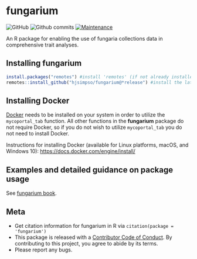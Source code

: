 
<!-- README.md is generated from README.Rmd. Please edit that file -->

# fungarium

<!-- badges: start -->

![GitHub](https://img.shields.io/github/license/hjsimpso/fungarium)
![Github
commits](https://img.shields.io/github/commits-since/hjsimpso/fungarium/latest)
[![Maintenance](https://img.shields.io/badge/Maintained%3F-yes-green.svg)](https://GitHub.com/hjsimpso/fungarium/graphs/commit-activity)

<!-- badges: end -->

An R package for enabling the use of fungaria collections data in
comprehensive trait analyses.

## Installing fungarium

``` r
install.packages("remotes") #install 'remotes' (if not already installed)
remotes::install_github("hjsimpso/fungarium@*release") #install the latest fungarium release
```

## Installing Docker

[Docker](https://docs.docker.com/get-started/overview/) needs to be
installed on your system in order to utilize the `mycoportal_tab`
function. All other functions in the **fungarium** package do not
require Docker, so if you do not wish to utilize `mycoportal_tab` you do
not need to install Docker.

Instructions for installing Docker (available for Linux platforms,
macOS, and Windows 10): <https://docs.docker.com/engine/install/>

## Examples and detailed guidance on package usage

See [fungarium book](https://hjsimpso.github.io/fungarium_book/).

## Meta

-   Get citation information for fungarium in R via
    `citation(package = 'fungarium')`
-   This package is released with a [Contributor Code of
    Conduct](https://github.com/hjsimpso/fungarium/blob/main/CODE_OF_CONDUCT.md).
    By contributing to this project, you agree to abide by its terms.
-   Please report any bugs.
